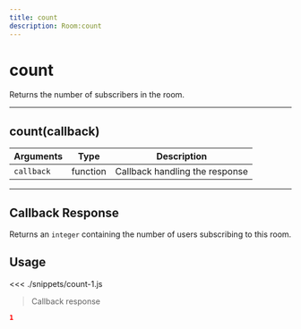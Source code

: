 ```yaml
---
title: count
description: Room:count
---
```


# count

Returns the number of subscribers in the room.

---

## count(callback)

| Arguments  | Type     | Description                    |
| ---------- | -------- | ------------------------------ |
| `callback` | function | Callback handling the response |

---

## Callback Response

Returns an `integer` containing the number of users subscribing to this room.

## Usage

<<< ./snippets/count-1.js

> Callback response

```json
1
```
